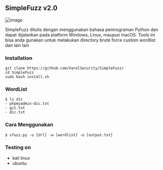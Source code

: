 ## SimpleFuzz v2.0

![image](https://github.com/0xkucing/SimpleFuzz/assets/105418279/f4ca6a3e-bcb2-4b52-a663-2de99135365b)

SimpleFuzz ditulis dengan menggunakan bahasa pemrograman Python dan dapat dijalankan pada platform Windows, Linux, maupun macOS. Tools ini bisa anda gunakan untuk melakukan directory brute force custom wordlist dan lain lain

### Installation
```
git clone https://github.com/VarelSecurity/SimpleFuzz/
cd SimpleFuzz
sudo bash install.sh
```

### WordList
```
$ ls dic
- phpmyadmin-dic.txt
- git.txt
- dic.txt
```

### Cara Menggunakan
```
$ sfuzz.py -u [Url] -w [wordlist] -o [output.txt]
```
### Testing on 
- kali linux
- ubuntu


